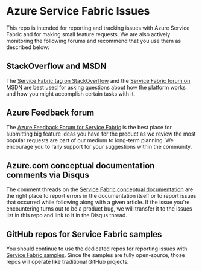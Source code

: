 # Azure Service Fabric Issues

This repo is intended for reporting and tracking issues with Azure Service Fabric and for making small feature requests. We are also actively monitoring the following forums and recommend that you use them as described below:

## StackOverflow and MSDN

The [Service Fabric tag on StackOverflow][stackoverflow-tag] and the [Service Fabric forum on MSDN][msdn-forum] are best used for asking questions about how the platform works and how you might accomplish certain tasks with it.

## Azure Feedback forum

The [Azure Feedback Forum for Service Fabric][uservoice-forum] is the best place for submitting big feature ideas you have for the product as we review the most popular requests are part of our medium to long-term planning. We encourage you to rally support for your suggestions within the community.

## Azure.com conceptual documentation comments via Disqus

The comment threads on the [Service Fabric conceptual documentation][acom-docs] are the right place to report errors in the documentation itself or to report issues that occurred while following along with a given article. If the issue you're encountering turns out to be a product bug, we will transfer it to the issues list in this repo and link to it in the Disqus thread.

## GitHub repos for Service Fabric samples

You should continue to use the dedicated repos for reporting issues with [Service Fabric samples][sample-repos]. Since the samples are fully open-source, those repos will operate like traditional GitHub projects.

<!-- Links -->

[msdn-forum]: https://social.msdn.microsoft.com/Forums/en-US/home?forum=AzureServiceFabric
[stackoverflow-tag]: http://stackoverflow.com/questions/tagged/azure-service-fabric
[uservoice-forum]: https://feedback.azure.com/forums/293901-service-fabric
[acom-docs]: http://aka.ms/servicefabricdocs
[sample-repos]: http://aka.ms/servicefabricsamples
